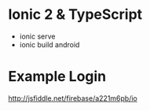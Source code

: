 Ionic 2 & TypeScript 
=================

* ionic serve
* ionic build android


Example Login
=================

http://jsfiddle.net/firebase/a221m6pb/io
